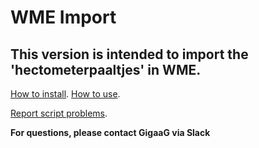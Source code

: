 # WME Import
## This version is intended to import the 'hectometerpaaltjes' in WME.

[How to install](https://github.com/GigaaG/WME-HMP-TOOL/wiki/Installing-WME-HMP-TOOL).
[How to use](https://github.com/GigaaG/WME-HMP-TOOL/wiki/Using-the-WME-HMP-TOOL).

[Report script problems](https://github.com/GigaaG/WME-HMP-TOOL/issues).

<b> For questions, please contact GigaaG via Slack </b>
